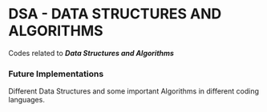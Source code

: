 # DSA - DATA STRUCTURES AND ALGORITHMS
Codes related to ***Data Structures and Algorithms***

### Future Implementations
Different Data Structures and some important Algorithms in different coding languages.
